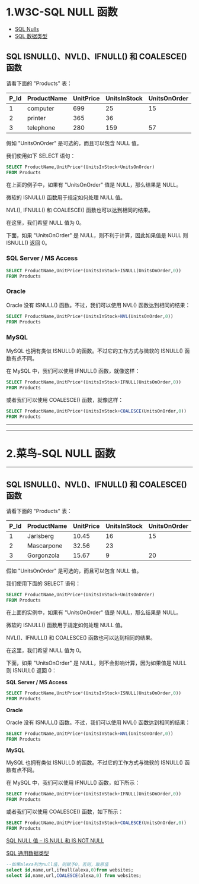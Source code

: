 # 1.W3C-SQL NULL 函数

- [SQL Nulls](https://www.w3school.com.cn/sql/sql_null_values.asp)
- [SQL 数据类型](https://www.w3school.com.cn/sql/sql_datatypes.asp)

## SQL ISNULL()、NVL()、IFNULL() 和 COALESCE() 函数

请看下面的 "Products" 表：

| P_Id | ProductName | UnitPrice | UnitsInStock | UnitsOnOrder |
| :--- | :---------- | :-------- | :----------- | :----------- |
| 1    | computer    | 699       | 25           | 15           |
| 2    | printer     | 365       | 36           |              |
| 3    | telephone   | 280       | 159          | 57           |

假如 "UnitsOnOrder" 是可选的，而且可以包含 NULL 值。

我们使用如下 SELECT 语句：

```sql
SELECT ProductName,UnitPrice*(UnitsInStock+UnitsOnOrder)
FROM Products
```

在上面的例子中，如果有 "UnitsOnOrder" 值是 NULL，那么结果是 NULL。

微软的 ISNULL() 函数用于规定如何处理 NULL 值。

NVL(), IFNULL() 和 COALESCE() 函数也可以达到相同的结果。

在这里，我们希望 NULL 值为 0。

下面，如果 "UnitsOnOrder" 是 NULL，则不利于计算，因此如果值是 NULL 则 ISNULL() 返回 0。

### SQL Server / MS Access

```sql
SELECT ProductName,UnitPrice*(UnitsInStock+ISNULL(UnitsOnOrder,0))
FROM Products
```

### Oracle

Oracle 没有 ISNULL() 函数。不过，我们可以使用 NVL() 函数达到相同的结果：

```sql
SELECT ProductName,UnitPrice*(UnitsInStock+NVL(UnitsOnOrder,0))
FROM Products
```

### MySQL

MySQL 也拥有类似 ISNULL() 的函数。不过它的工作方式与微软的 ISNULL() 函数有点不同。

在 MySQL 中，我们可以使用 IFNULL() 函数，就像这样：

```sql
SELECT ProductName,UnitPrice*(UnitsInStock+IFNULL(UnitsOnOrder,0))
FROM Products
```

或者我们可以使用 COALESCE() 函数，就像这样：

```sql
SELECT ProductName,UnitPrice*(UnitsInStock+COALESCE(UnitsOnOrder,0))
FROM Products
```



-----------------

------------------



# 2.菜鸟-SQL NULL 函数

------

## SQL ISNULL()、NVL()、IFNULL() 和 COALESCE() 函数

请看下面的 "Products" 表：

| P_Id | ProductName | UnitPrice | UnitsInStock | UnitsOnOrder |
| :--- | :---------- | :-------- | :----------- | :----------- |
| 1    | Jarlsberg   | 10.45     | 16           | 15           |
| 2    | Mascarpone  | 32.56     | 23           |              |
| 3    | Gorgonzola  | 15.67     | 9            | 20           |

假如 "UnitsOnOrder" 是可选的，而且可以包含 NULL 值。

我们使用下面的 SELECT 语句：
```sql
SELECT ProductName,UnitPrice*(UnitsInStock+UnitsOnOrder)
FROM Products
```
在上面的实例中，如果有 "UnitsOnOrder" 值是 NULL，那么结果是 NULL。

微软的 ISNULL() 函数用于规定如何处理 NULL 值。

NVL()、IFNULL() 和 COALESCE() 函数也可以达到相同的结果。

在这里，我们希望 NULL 值为 0。

下面，如果 "UnitsOnOrder" 是 NULL，则不会影响计算，因为如果值是 NULL 则 ISNULL() 返回 0：

**SQL Server / MS Access**
```sql
SELECT ProductName,UnitPrice*(UnitsInStock+ISNULL(UnitsOnOrder,0))
FROM Products
```
**Oracle**

Oracle 没有 ISNULL() 函数。不过，我们可以使用 NVL() 函数达到相同的结果：
```sql
SELECT ProductName,UnitPrice*(UnitsInStock+NVL(UnitsOnOrder,0))
FROM Products
```
**MySQL**

MySQL 也拥有类似 ISNULL() 的函数。不过它的工作方式与微软的 ISNULL() 函数有点不同。

在 MySQL 中，我们可以使用 IFNULL() 函数，如下所示：
```sql
SELECT ProductName,UnitPrice*(UnitsInStock+IFNULL(UnitsOnOrder,0))
FROM Products
```
或者我们可以使用 COALESCE() 函数，如下所示：
```sql
SELECT ProductName,UnitPrice*(UnitsInStock+COALESCE(UnitsOnOrder,0))
FROM Products
```


 [SQL NULL 值 – IS NULL 和 IS NOT NULL](https://www.runoob.com/sql/sql-null-values.html)

[SQL 通用数据类型](https://www.runoob.com/sql/sql-datatypes-general.html)

```sql
--如果alexa列为null值，则赋予0，否则，取原值
select id,name,url,ifnull(alexa,0)from websites;
select id,name,url,COALESCE(alexa,0) from websites;
```